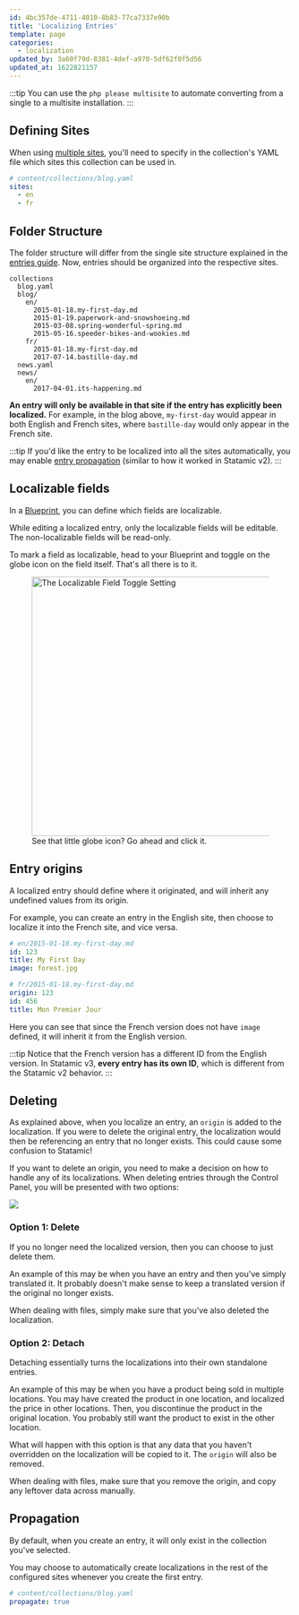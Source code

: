 ```yaml
---
id: 4bc357de-4711-4010-8b83-77ca7337e90b
title: 'Localizing Entries'
template: page
categories:
  - localization
updated_by: 3a60f79d-8381-4def-a970-5df62f0f5d56
updated_at: 1622821157
---
```

:::tip
You can use the `php please multisite` to automate converting from a single to a multisite installation.
:::

## Defining Sites

When using [multiple sites](/multi-site), you'll need to specify in the collection's YAML file which sites this collection can be used in.

``` yaml
# content/collections/blog.yaml
sites:
  - en
  - fr
```

## Folder Structure

The folder structure will differ from the single site structure explained in the [entries guide](/collections). Now, entries should be organized into the respective sites.

``` files theme:serendipity-light
collections
  blog.yaml
  blog/
    en/
      2015-01-18.my-first-day.md
      2015-01-19.paperwork-and-snowshoeing.md
      2015-03-08.spring-wonderful-spring.md
      2015-05-16.speeder-bikes-and-wookies.md
    fr/
      2015-01-18.my-first-day.md
      2017-07-14.bastille-day.md
  news.yaml
  news/
    en/
      2017-04-01.its-happening.md
```


**An entry will only be available in that site if the entry has explicitly been localized.** For example, in the blog above, `my-first-day` would appear in both English and French sites, where `bastille-day` would only appear in the French site.

:::tip
If you'd like the entry to be localized into all the sites automatically, you may enable [entry propagation](#propagation) (similar to how it worked in Statamic v2).
:::

## Localizable fields

In a [Blueprint](/blueprints), you can define which fields are localizable.

While editing a localized entry, only the localizable fields will be editable. The non-localizable fields will be read-only.

To mark a field as localizable, head to your Blueprint and toggle on the globe icon on the field itself. That's all there is to it.

<figure>
    <img src="/img/tips/localizable-toggle.png" width="463px" alt="The Localizable Field Toggle Setting">
    <figcaption>See that little globe icon? Go ahead and click it.</figcaption>
</figure>

## Entry origins

A localized entry should define where it originated, and will inherit any undefined values from its origin.

For example, you can create an entry in the English site, then choose to localize it into the French site, and vice versa.

``` yaml
# en/2015-01-18.my-first-day.md
id: 123
title: My First Day
image: forest.jpg
```

``` yaml
# fr/2015-01-18.my-first-day.md
origin: 123
id: 456
title: Mon Premier Jour
```

Here you can see that since the French version does not have `image` defined, it will inherit it from the English version.

:::tip
Notice that the French version has a different ID from the English version. In Statamic v3, **every entry has its own ID**, which is different from the Statamic v2 behavior.
:::

## Deleting

As explained above, when you localize an entry, an `origin` is added to the localization. If you were to delete the original entry, the localization would then
be referencing an entry that no longer exists. This could cause some confusion to Statamic!

If you want to delete an origin, you need to make a decision on how to handle any of its localizations. When deleting entries through the Control Panel, you will be presented with two options:

![](/img/tips/delete-localization-modal.png)

### Option 1: Delete

If you no longer need the localized version, then you can choose to just delete them.

An example of this may be when you have an entry and then you've simply translated it. It probably doesn't make sense to keep a translated version if the original no longer exists.

When dealing with files, simply make sure that you've also deleted the localization.

### Option 2: Detach

Detaching essentially turns the localizations into their own standalone entries.

An example of this may be when you have a product being sold in multiple locations. You may have created the product
in one location, and localized the price in other locations. Then, you discontinue the product in the original location.
You probably still want the product to exist in the other location.

What will happen with this option is that any data that you haven't overridden on the localization will be copied to it.
The `origin` will also be removed.

When dealing with files, make sure that you remove the origin, and copy any leftover data across manually.

## Propagation

By default, when you create an entry, it will only exist in the collection you've selected.

You may choose to automatically create localizations in the rest of the configured sites whenever you create the first entry.

```yaml
# content/collections/blog.yaml
propagate: true
```
